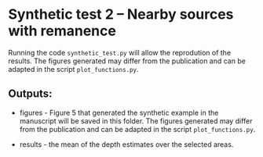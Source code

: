 # Synthetic test 2 – Nearby sources with remanence

Running the code `synthetic_test.py` will allow the reprodution of the results.
The figures generated may differ from the publication and 
can be adapted in the script `plot_functions.py`.

## Outputs:

- figures - Figure 5 that generated the synthetic example in the manuscript will be saved
		in this folder. The figures generated may differ from the publication and
		can be adapted in the script `plot_functions.py`.
					 
- results - the mean of the depth estimates over the selected areas.
